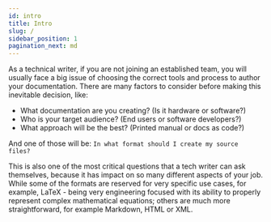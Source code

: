 ```yaml
---
id: intro
title: Intro
slug: /
sidebar_position: 1
pagination_next: md
---
```


As a technical writer, if you are not joining an established team, you will usually face a big issue of choosing the correct tools and process to author your documentation.
There are many factors to consider before making this inevitable decision, like:

* What documentation are you creating? (Is it hardware or software?)
* Who is your target audience? (End users or software developers?)
* What approach will be the best? (Printed manual or docs as code?)

And one of those will be: `In what format should I create my source files?`

This is also one of the most critical questions that a tech writer can ask themselves, because it has impact on so many different aspects of your job.
While some of the formats are reserved for very specific use cases, for example, LaTeX - being very engineering focused with its ability to properly represent complex mathematical equations; others are much more straightforward, for example Markdown, HTML or XML.
